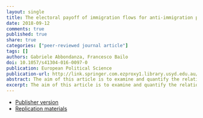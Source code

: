 ```yaml
---
layout: single
title: The electoral payoff of immigration flows for anti-immigration parties: The case of Italy’s Lega Nord
date: 2018-09-12
comments: true
published: true
share: true
categories: ["peer-reviewed journal article"]
tags: []
authors: Gabriele Abbondanza, Francesco Bailo
doi: 10.1057/s41304-016-0097-0
publication: European Political Science
publication-url: http://link.springer.com.ezproxy1.library.usyd.edu.au/article/10.1057/s41304-016-0097-0
abstract: The aim of this article is to examine and quantify the relationship between regular immigration and voting for anti-immigration parties in Italy’s eight Northern regions – from 1992 to 2015 – and in Italy’s forty-five Northern provinces from 2004 to 2015. Firstly, we identified the Lega Nord as Italy’s main xenophobic party, then we used a fixed effects regression model for panel data to test our hypothesis, while controlling for a series of social, political and economic variables. Our results suggest that there is a positive and significant effect: an increase of 1 per cent in the number of new regular immigrants is associated with an increase of more than 2 per cent in the votes given to the Lega Nord; voter-turnout is significantly and negatively associated with Lega Nord’s vote-share, and a high perception of crime – but not actual crime – is positively associated with anti-immigration votes. At the provincial level, we also found a positive association between Muslim foreign population and Lega Nord’s vote-share. These results ought to be considered along with the fact that Northern Italy is highly representative of the wealthiest and most densely populated regions of Europe, suggesting the possibility that similar phenomena could be witnessed in other comparable contexts.
excerpt: The aim of this article is to examine and quantify the relationship between regular immigration and voting for anti-immigration parties in Italy’s eight Northern regions – from 1992 to 2015 – and in Italy’s forty-five Northern provinces from 2004 to 2015.
---
```


* [Publisher version](https://doi.org/10.1057/s41304-016-0097-0)
* [Replication materials](http://dx.doi.org/10.7910/DVN/YM7IWP)
